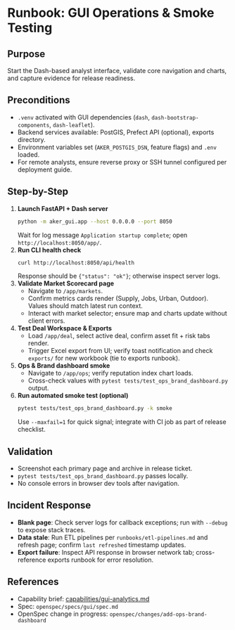 # Runbook: GUI Operations & Smoke Testing

## Purpose
Start the Dash-based analyst interface, validate core navigation and charts, and capture evidence for release readiness.

## Preconditions
- `.venv` activated with GUI dependencies (`dash`, `dash-bootstrap-components`, `dash-leaflet`).
- Backend services available: PostGIS, Prefect API (optional), exports directory.
- Environment variables set (`AKER_POSTGIS_DSN`, feature flags) and `.env` loaded.
- For remote analysts, ensure reverse proxy or SSH tunnel configured per deployment guide.

## Step-by-Step
1. **Launch FastAPI + Dash server**
   ```bash
   python -m aker_gui.app --host 0.0.0.0 --port 8050
   ```
   Wait for log message `Application startup complete`; open `http://localhost:8050/app/`.
2. **Run CLI health check**
   ```bash
   curl http://localhost:8050/api/health
   ```
   Response should be `{"status": "ok"}`; otherwise inspect server logs.
3. **Validate Market Scorecard page**
   - Navigate to `/app/markets`.
   - Confirm metrics cards render (Supply, Jobs, Urban, Outdoor). Values should match latest run context.
   - Interact with market selector; ensure map and charts update without client errors.
4. **Test Deal Workspace & Exports**
   - Load `/app/deal`, select active deal, confirm asset fit + risk tabs render.
   - Trigger Excel export from UI; verify toast notification and check `exports/` for new workbook (tie to exports runbook).
5. **Ops & Brand dashboard smoke**
   - Navigate to `/app/ops`; verify reputation index chart loads.
   - Cross-check values with `pytest tests/test_ops_brand_dashboard.py` output.
6. **Run automated smoke test (optional)**
   ```bash
   pytest tests/test_ops_brand_dashboard.py -k smoke
   ```
   Use `--maxfail=1` for quick signal; integrate with CI job as part of release checklist.

## Validation
- Screenshot each primary page and archive in release ticket.
- `pytest tests/test_ops_brand_dashboard.py` passes locally.
- No console errors in browser dev tools after navigation.

## Incident Response
- **Blank page**: Check server logs for callback exceptions; run with `--debug` to expose stack traces.
- **Data stale**: Run ETL pipelines per `runbooks/etl-pipelines.md` and refresh page; confirm `last refreshed` timestamp updates.
- **Export failure**: Inspect API response in browser network tab; cross-reference exports runbook for error resolution.

## References
- Capability brief: [capabilities/gui-analytics.md](../capabilities/gui-analytics.md)
- Spec: `openspec/specs/gui/spec.md`
- OpenSpec change in progress: `openspec/changes/add-ops-brand-dashboard`

